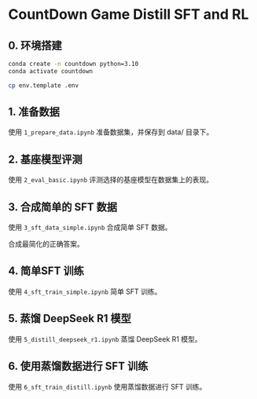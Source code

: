 # CountDown Game Distill SFT and RL

## 0. 环境搭建

```bash
conda create -n countdown python=3.10
conda activate countdown

cp env.template .env
```

## 1. 准备数据

使用 `1_prepare_data.ipynb` 准备数据集，并保存到 data/ 目录下。

## 2. 基座模型评测

使用 `2_eval_basic.ipynb` 评测选择的基座模型在数据集上的表现。

## 3. 合成简单的 SFT 数据

使用 `3_sft_data_simple.ipynb` 合成简单 SFT 数据。

合成最简化的正确答案。

## 4. 简单SFT 训练

使用 `4_sft_train_simple.ipynb` 简单 SFT 训练。

## 5. 蒸馏 DeepSeek R1 模型

使用 `5_distill_deepseek_r1.ipynb` 蒸馏 DeepSeek R1 模型。

## 6. 使用蒸馏数据进行 SFT 训练

使用 `6_sft_train_distill.ipynb` 使用蒸馏数据进行 SFT 训练。
